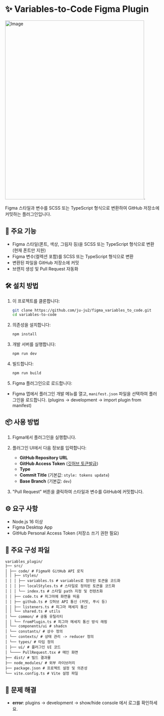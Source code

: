 # ✨ Variables-to-Code Figma Plugin

<img width="451" height="579" alt="Image" src="https://github.com/user-attachments/assets/c69eedeb-8682-471f-b451-11a6a51b6251" />.

Figma 스타일과 변수를 SCSS 또는 TypeScript 형식으로 변환하여 GitHub 저장소에 커밋하는 플러그인입니다.

## 🚀 주요 기능

- Figma 스타일(폰트, 색상, 그림자 등)을 SCSS 또는 TypeScript 형식으로 변환 (현재 폰트만 지원)
- Figma 변수(컬렉션 포함)를 SCSS 또는 TypeScript 형식으로 변환
- 변환된 파일을 GitHub 저장소에 커밋
- 브랜치 생성 및 Pull Request 자동화

## 🛠 설치 방법

1. 이 프로젝트를 클론합니다:

   ```bash
   git clone https://github.com/ju-ju2/figma_variables_to_code.git
   cd variables-to-code
   ```

2. 의존성을 설치합니다:

   ```bash
   npm install
   ```

3. 개발 서버를 실행합니다:

   ```bash
   npm run dev
   ```

4. 빌드합니다:

   ```bash
   npm run build
   ```

5. Figma 플러그인으로 로드합니다:

- Figma 앱에서 플러그인 개발 메뉴를 열고, `manifest.json` 파일을 선택하여 플러그인을 로드합니다.
  (plugins -> development -> import plugin from manifest)

## 📦 사용 방법

1. Figma에서 플러그인을 실행합니다.
2. 플러그인 UI에서 다음 정보를 입력합니다:

   - **GitHub Repository URL**
   - **GitHub Access Token** ([깃허브 토큰발급](https://github.com/settings/tokens))
   - **Type**
   - **Commit Title** (기본값: `style: tokens update`)
   - **Base Branch** (기본값: `dev`)

3. "Pull Request" 버튼을 클릭하여 스타일과 변수를 GitHub에 커밋합니다.

## ⚙️ 요구 사항

- Node.js 16 이상
- Figma Desktop App
- GitHub Personal Access Token (저장소 쓰기 권한 필요)

## 📁 주요 구성 파일

```
variables_plugin/
├── src/
│ ├── code/ # Figma와 GitHub API 로직
│ │ ├── styles/
│ │ │ ├── variables.ts # variables로 정의된 토큰을 코드화
│ │ │ ├── localStyles.ts # 스타일로 정의된 토큰을 코드화
│ │ │ └── index.ts # 스타일 path 지정 및 컨텐츠화
│ │ ├── code.ts # 피그마에 화면을 띄움
│ │ ├── github.ts # 깃허브 API 통신 (커밋, 푸시 등)
│ │ ├── listeners.ts # 피그마 메세지 통신
│ │ └── shared.ts # utils
│ └── common/ # 공통 유틸리티
│ │ └── fromPlugin.ts # 피그마 메세지 통신 방식 래핑
│ └── components/ui # shadcn
│ └── constants/ # 상수 정의
│ └── contexts/ # 상태 관리 -> reducer 정의
│ └── types/ # 타입 정의
│ ├── ui/ # 플러그인 UI 코드
│ └──── PullRequest.tsx # 메인 화면
├── dist/ # 빌드 결과물
├── node_modules/ # 외부 라이브러리
├── package.json # 프로젝트 설정 및 의존성
└── vite.config.ts # Vite 설정 파일
```

## 🐞 문제 해결

- **error**: plugins -> development -> show/hide console 에서 로그를 확인하세요.
